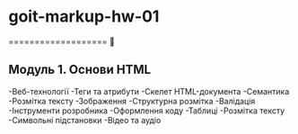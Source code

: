 # goit-markup-hw-01
=================== :rocket:
## Модуль 1. Основи HTML
-Веб-технології
-Теги та атрибути
-Скелет HTML-документа
-Семантика
-Розмітка тексту
-Зображення
-Структурна розмітка
-Валідація
-Інструменти розробника
-Оформлення коду
-Таблиці
-Розмітка тексту
-Символьні підстановки
-Відео та аудіо

